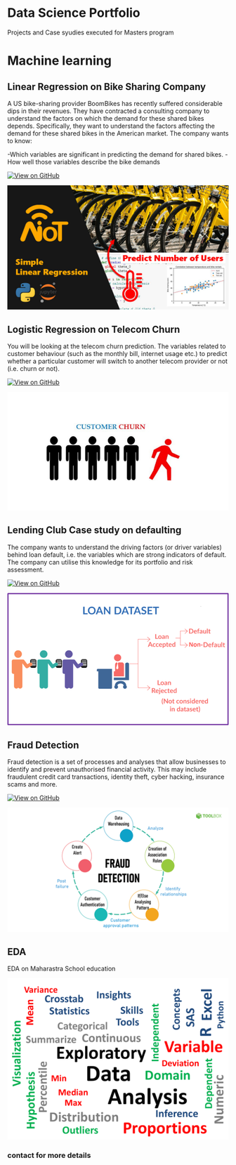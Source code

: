 # Data Science Portfolio

Projects and Case syudies executed for Masters program

# Machine learning

## Linear Regression on Bike Sharing Company
A US bike-sharing provider BoomBikes has recently suffered considerable dips in their revenues. They have contracted a consulting company to understand the factors on which the demand for these shared bikes depends. Specifically, they want to understand the factors affecting the demand for these shared bikes in the American market. The company wants to know:

-Which variables are significant in predicting the demand for shared bikes.
-How well those variables describe the bike demands

[![View on GitHub](https://img.shields.io/badge/GitHub-View_on_GitHub-blue?logo=GitHub)](https://github.com/cskn1097/bike_sharing_assignment)

<center><img src="assets/img/lr.jpg"/></center>

## Logistic Regression on Telecom Churn
You will be looking at the telecom churn prediction. The variables related to customer behaviour (such as the monthly bill, internet usage etc.) to predict whether a particular customer will switch to another telecom provider or not (i.e. churn or not).

[![View on GitHub](https://img.shields.io/badge/GitHub-View_on_GitHub-blue?logo=GitHub)](https://github.com/cskn1097/telecom)

<center><img src="assets/img/log.jpg"/></center>

## Lending Club Case study on defaulting
The company wants to understand the driving factors (or driver variables) behind loan default, i.e. the variables which are strong indicators of default. The company can utilise this knowledge for its portfolio and risk assessment.

[![View on GitHub](https://img.shields.io/badge/GitHub-View_on_GitHub-blue?logo=GitHub)](https://github.com/cskn1097/Lending-Club-Case-Study)

<center><img src="assets/img/lc.jpg"/></center>

## Fraud Detection

Fraud detection is a set of processes and analyses that allow businesses to identify and prevent unauthorised financial activity. This may include fraudulent credit card transactions, identity theft, cyber hacking, insurance scams and more.

[![View on GitHub](https://img.shields.io/badge/GitHub-View_on_GitHub-blue?logo=GitHub)](https://github.com/cskn1097/fraud_detection)

<center><img src="assets/img/Fraud-Detection.jpg"/></center>

## EDA

EDA on Maharastra School education


<center><img src="assets/img/EDA.jpg"/></center>

### contact for more details

